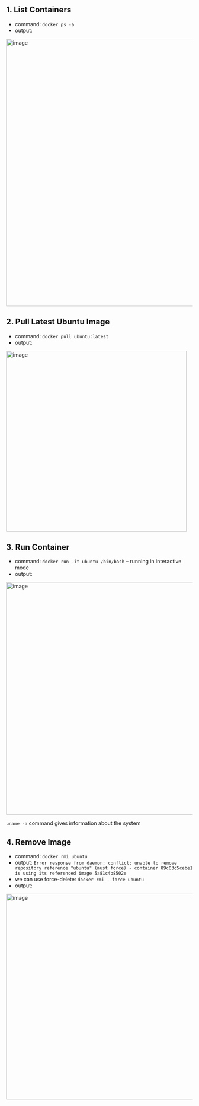 ## 1. List Containers

- command: `docker ps -a`
- output: 

<img width="720" alt="image" src="https://github.com/dariamikl/labs/assets/32385940/c68f4e0f-879e-4512-9aa9-9bd50c565e46">

## 2. Pull Latest Ubuntu Image

- command: `docker pull ubuntu:latest`
- output:

<img width="487" alt="image" src="https://github.com/dariamikl/labs/assets/32385940/a2f00168-5e93-45c6-b0bf-caa4ef5a5eb2">

## 3. Run Container

- command: `docker run -it ubuntu /bin/bash` – running in interactive mode
- output: 
<img width="626" alt="image" src="https://github.com/dariamikl/labs/assets/32385940/f5abf110-18b5-4376-b372-b80217432dfc">

`uname -a` command gives information about the system

## 4. Remove Image

- command: `docker rmi ubuntu`
- output: `Error response from daemon: conflict: unable to remove repository reference "ubuntu" (must force) - container 89c03c5cebe1 is using its referenced image 5a81c4b8502e`
- we can use force-delete: `docker rmi --force ubuntu`
- output: 
<img width="554" alt="image" src="https://github.com/dariamikl/labs/assets/32385940/b6b5045c-be61-4184-857c-ebb731f86e8a">

